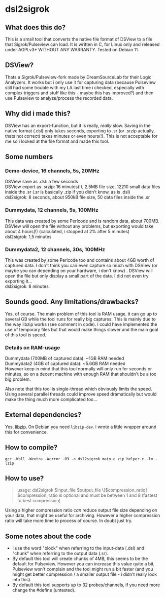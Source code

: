 # dsl2sigrok

## What does this do?
This is a small tool that converts the native file format of DSView to a file that Sigrok/Pulseview can load. It is written in C, for Linux only and released under AGPLv3+ WITHOUT ANY WARRANTY. Tested on Debian 11.

## DSView?
Thats a Sigrok/Pulseview-fork made by DreamSourceLab for their Logic Analyzers. It works but i only use it for capturing data (because Pulseview still had some trouble with my LA last time i checked, especially with complex triggers and stuff like this - maybe this has improved?) and then use Pulseview to analyze/process the recorded data.

## Why did i made this?
DSView has an export-function, but it is really, *really* slow. Saving in the native format (.dsl) only takes seconds, exporting to .sr (or .srzip actually, thats not correct) takes minutes or even hours(!). This is not acceptable for me so i looked at the file format and made this tool.

## Some numbers
### Demo-device, 16 channels, 5s, 20MHz
DSView save as .dsl: a few seconds  
DSView export as .srzip: 16 minutes(!), 2,5MB file size, 12210 small data files inside the .sr (.sr is basically .zip if you didn't know, as is .dsl)  
dsl2sigrok: 8 seconds, about 950kB file size, 50 data files inside the .sr

### Dummydata, 12 channels, 5s, 100MHz
This data was created by some Perlcode and is random data, about 700MB.  
DSView will open the file without any problems, but exporting would take about 4 hours(!) (calculated, i stopped at 2% after 5 minutes)  
dsl2sigrok: 1,5 minutes

### Dummydata2, 12 channels, 30s, 100MHz
This was created by some Perlcode too and contains about 4GB worth of captured data. I don't think you can even capture so much with DSView (or maybe you can depending on your hardware, i don't know)  .
DSView will open the file but only display a small part of the data. I did not even try exporting it...  
dsl2sigrok: 8 minutes

## Sounds good. Any limitations/drawbacks?
Yes, of course. The main problem of this tool is RAM usage, it can go up to several GB while the tool runs for really big captures. This is mainly due to the way libzip works (see comment in code). I could have implemented the use of temporary files but that would make things slower and the main goal of this tool is speed.

### Details on RAM-usage
Dummydata (700MB of captured data): ~1GB RAM needed  
Dummydata2 (4GB of captured data): ~5.6GB RAM needed  
However keep in mind that this tool normally will only run for seconds or minutes, so on a decent machine with enough RAM that shouldn't be a too big problem.
  
Also note that this tool is single-thread which obviously limits the speed. Using several parallel threads could improve speed dramatically but would make the thing much more complicated too...

## External dependencies?
Yes, [libzip](https://libzip.org/). On Debian you need `libzip-dev`. I wrote a little wrapper around this for convenience.

## How to compile?
`gcc -Wall -Wextra -Werror -O3 -o dsl2sigrok main.c zip_helper.c -lm -lzip`

## How to use?
>usage: dsl2sigrok $input_file $output_file \[$compression_ratio\]  
>$compression_ratio is optional and must be between 1 and 9 (fastest to best compression)  

Using a higher compression ratio *can* reduce output file size depending on your data, that might be useful for archiving. However a higher compression ratio will take more time to process of course. In doubt just try.

## Some notes about the code
* I use the word "block" when referring to the input-data (.dsl) and "chunk" when referring to the output data (.sr).
* By default this tool will create chunks of 4MB, this seems to be the default for Pulseview. However you can increase this value quite a bit, Pulseview won't complain and the tool might run a bit faster (and you might get better compression / a smaller output file - i didn't really look into this).
* By default this tool supports up to 32 probes/channels, if you need more change the #define (untested).

